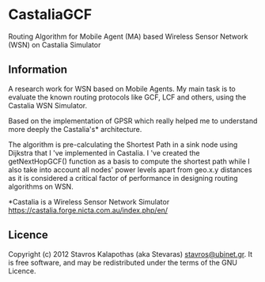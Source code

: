 # CastaliaGCF

Routing Algorithm for Mobile Agent (MA) based Wireless Sensor Network (WSN) on Castalia Simulator

## Information

A research work for WSN based on Mobile Agents. My main task is to evaluate the known routing protocols like GCF, LCF and others, using the Castalia WSN Simulator.

Based on the implementation of GPSR which really helped me to understand more deeply the Castalia's* architecture.

The algorithm is pre-calculating the Shortest Path in a sink node using Dijkstra that I 've implemented in Castalia. I 've created the getNextHopGCF() function as a basis to compute the shortest path while I also take into account all nodes' power levels apart from geo.x.y distances as it is considered a critical factor of performance in designing routing algorithms on WSN.

*Castalia is a Wireless Sensor Network Simulator <https://castalia.forge.nicta.com.au/index.php/en/>

## Licence

Copyright (c) 2012 Stavros Kalapothas (aka Stevaras) <stavros@ubinet.gr>.
It is free software, and may be redistributed under the terms of the GNU Licence.
